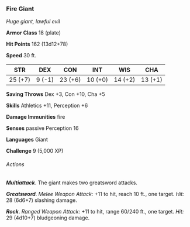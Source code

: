 ### Fire Giant

*Huge giant, lawful evil*

**Armor Class** 18 (plate)

**Hit Points** 162 (13d12+78)

**Speed** 30 ft.

| STR      | DEX      | CON      | INT      | WIS      | CHA      |
|:--------:|:--------:|:--------:|:--------:|:--------:|:--------:|
| 25 (+7)  | 9 (-1)   | 23 (+6)  | 10 (+0)  | 14 (+2)  | 13 (+1)  |

**Saving Throws** Dex +3, Con +10, Cha +5

**Skills** Athletics +11, Perception +6

**Damage Immunities** fire

**Senses** passive Perception 16

**Languages** Giant

**Challenge** 9 (5,000 XP)

###### Actions

***Multiattack***. The giant makes two greatsword attacks.

***Greatsword***. *Melee Weapon Attack:* +11 to hit, reach 10 ft., one target. *Hit:* 28 (6d6+7) slashing damage.

***Rock***. *Ranged Weapon Attack:* +11 to hit, range 60/240 ft., one target. *Hit:* 29 (4d10+7) bludgeoning damage.